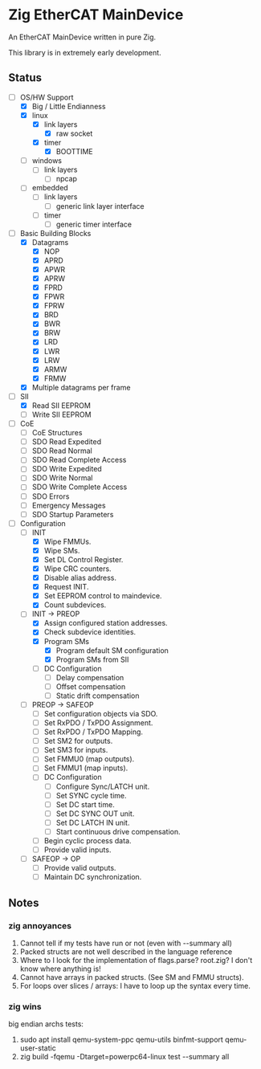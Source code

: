 # Zig EtherCAT MainDevice

An EtherCAT MainDevice written in pure Zig.

This library is in extremely early development.

## Status

- [ ] OS/HW Support
  - [x] Big / Little Endianness
  - [x] linux
    - [x] link layers
      - [x] raw socket
    - [x] timer
      - [x] BOOTTIME
  - [ ] windows
    - [ ] link layers
      - [ ] npcap
  - [ ] embedded
    - [ ] link layers
      - [ ] generic link layer interface
    - [ ] timer
      - [ ] generic timer interface
- [ ] Basic Building Blocks
  - [x] Datagrams
    - [x] NOP
    - [x] APRD
    - [x] APWR
    - [x] APRW
    - [x] FPRD
    - [x] FPWR
    - [x] FPRW
    - [x] BRD
    - [x] BWR
    - [x] BRW
    - [x] LRD
    - [x] LWR
    - [x] LRW
    - [x] ARMW
    - [x] FRMW
  - [x] Multiple datagrams per frame
- [ ] SII
  - [x] Read SII EEPROM
  - [ ] Write SII EEPROM
- [ ] CoE
  - [ ] CoE Structures
  - [ ] SDO Read Expedited
  - [ ] SDO Read Normal
  - [ ] SDO Read Complete Access
  - [ ] SDO Write Expedited
  - [ ] SDO Write Normal
  - [ ] SDO Write Complete Access
  - [ ] SDO Errors
  - [ ] Emergency Messages
  - [ ] SDO Startup Parameters
- [ ] Configuration
  - [ ] INIT
    - [x] Wipe FMMUs.
    - [x] Wipe SMs.
    - [x] Set DL Control Register.
    - [x] Wipe CRC counters.
    - [x] Disable alias address.
    - [x] Request INIT.
    - [x] Set EEPROM control to maindevice.
    - [x] Count subdevices.
  - [ ] INIT -> PREOP
    - [x] Assign configured station addresses.
    - [x] Check subdevice identities.
    - [x] Program SMs
      - [x] Program default SM configuration
      - [x] Program SMs from SII
    - [ ] DC Configuration
      - [ ] Delay compensation
      - [ ] Offset compensation
      - [ ] Static drift compensation
  - [ ] PREOP -> SAFEOP
    - [ ] Set configuration objects via SDO.
    - [ ] Set RxPDO / TxPDO Assignment.
    - [ ] Set RxPDO / TxPDO Mapping.
    - [ ] Set SM2 for outputs.
    - [ ] Set SM3 for inputs.
    - [ ] Set FMMU0 (map outputs).
    - [ ] Set FMMU1 (map inputs).
    - [ ] DC Configuration
      - [ ] Configure Sync/LATCH unit.
      - [ ] Set SYNC cycle time.
      - [ ] Set DC start time.
      - [ ] Set DC SYNC OUT unit.
      - [ ] Set DC LATCH IN unit.
      - [ ] Start continuous drive compensation.
    - [ ] Begin cyclic process data.
    - [ ] Provide valid inputs.
  - [ ] SAFEOP -> OP
    - [ ] Provide valid outputs.
    - [ ] Maintain DC synchronization.

## Notes

### zig annoyances

1. Cannot tell if my tests have run or not (even with --summary all)
2. Packed structs are not well described in the language reference
3. Where to I look for the implementation of flags.parse? root.zig? I don't know where
anything is!
4. Cannot have arrays in packed structs. (See SM and FMMU structs).
5. For loops over slices / arrays: I have to loop up the syntax every time.

### zig wins

big endian archs tests:

1. sudo apt install qemu-system-ppc qemu-utils binfmt-support qemu-user-static
2. zig build -fqemu -Dtarget=powerpc64-linux test --summary all
